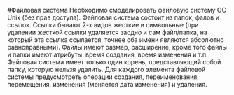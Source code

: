 #Файловая система
Необходимо смоделировать файловую систему ОС Unix (без прав доступа).
Файловая система состоит из папок, фалов и ссылок.
Ссылки бывают 2-х видов жесткие и символьные
(при удалении жесткой ссылки удаляется заодно и сам файл/папка, на который эта ссылка ссылается, точнее оба имени являются абсолютно равноправными).
Файлы имеют размер, расширение, кроме того файлы и папки имеют атрибуты: время создания, время изменения и т.п.
Файловая система имеет только один корень, представляющий собой папку, которую нельзя удалить.
Для каждого элемента файловой системы предусмотреть операции создания, переименования, перемещения, изменения (меняется дата изменения) и удаления.
